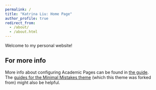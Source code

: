 ```yaml
---
permalink: /
title: "Katrina Liu: Home Page"
author_profile: true
redirect_from: 
  - /about/
  - /about.html
---
```


Welcome to my personal website! 

For more info
------
More info about configuring Academic Pages can be found in [the guide](https://academicpages.github.io/markdown/). The [guides for the Minimal Mistakes theme](https://mmistakes.github.io/minimal-mistakes/docs/configuration/) (which this theme was forked from) might also be helpful.
